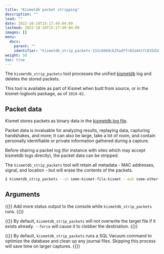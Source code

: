 ```yaml
---
title: "Kismetdb packet stripping"
description: ""
lead: ""
date: 2022-10-10T15:17:49-04:00
lastmod: 2022-10-10T15:17:49-04:00
images: []
menu:
  docs:
    parent: ""
    identifier: "kismetdb_strip_packets-131c6669cb25adffc02a441fc835d102"
weight: 50
toc: true
---
```


The `kismetdb_strip_packets` tool processes the unified [kismetdb](/docs/readme/logging/kismetdb/) log and deletes the stored packets.

This tool is available as part of Kismet when built from source, or in the kismet-logtools package, as of `2019-02`.

## Packet data

Kismet stores packets as binary data in the [kismetdb log file](/docs/readme/logging).

Packet data is invaluable for analyzing results, replaying data, capturing handshakes, and more; It can also be large, take a lot of room, and contain personally identifiable or private information gathered during a capture. 

Before sharing a packet log (for instance with sites which may accept kismetdb logs directly), the packet data can be stripped.

The `kismetdb_strip_packets` tool will retain all metadata - MAC addresses, signal, and location - but will erase the contents of the packets.

```bash
$ kismetdb_strip_packets --in some-kismet-file.kismet --out some-other-file.kismet
```

## Arguments

{{<argument verbose>}}
Add more status output to the console while `kismetdb_strip_packets` runs.
{{</argument>}}

{{<argument force>}}
By default, `kismetdb_strip_packets` will not overwrite the target file if it exists already.  `--force` will cause it to clobber the destination.
{{</argument>}}

{{<argument skip-clean>}}
By default, `kismetdb_strip_packets` runs a SQL Vacuum command to optimize the database and clean up any journal files.  Skipping this process will save time on larger captures.
{{</argument>}}

